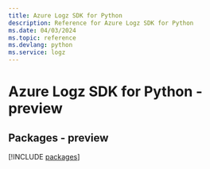 ```yaml
---
title: Azure Logz SDK for Python
description: Reference for Azure Logz SDK for Python
ms.date: 04/03/2024
ms.topic: reference
ms.devlang: python
ms.service: logz
---
```

# Azure Logz SDK for Python - preview
## Packages - preview
[!INCLUDE [packages](logz-index.md)]